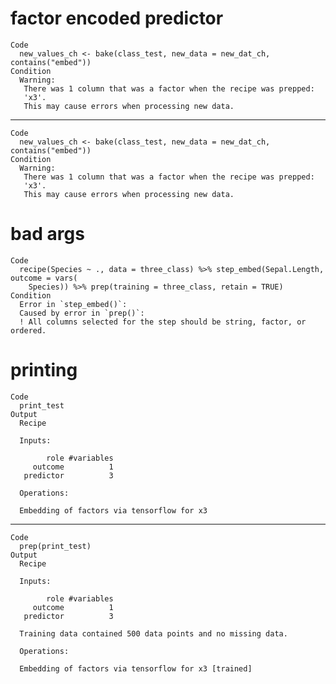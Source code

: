 # factor encoded predictor

    Code
      new_values_ch <- bake(class_test, new_data = new_dat_ch, contains("embed"))
    Condition
      Warning:
       There was 1 column that was a factor when the recipe was prepped:
       'x3'.
       This may cause errors when processing new data.

---

    Code
      new_values_ch <- bake(class_test, new_data = new_dat_ch, contains("embed"))
    Condition
      Warning:
       There was 1 column that was a factor when the recipe was prepped:
       'x3'.
       This may cause errors when processing new data.

# bad args

    Code
      recipe(Species ~ ., data = three_class) %>% step_embed(Sepal.Length, outcome = vars(
        Species)) %>% prep(training = three_class, retain = TRUE)
    Condition
      Error in `step_embed()`:
      Caused by error in `prep()`:
      ! All columns selected for the step should be string, factor, or ordered.

# printing

    Code
      print_test
    Output
      Recipe
      
      Inputs:
      
            role #variables
         outcome          1
       predictor          3
      
      Operations:
      
      Embedding of factors via tensorflow for x3

---

    Code
      prep(print_test)
    Output
      Recipe
      
      Inputs:
      
            role #variables
         outcome          1
       predictor          3
      
      Training data contained 500 data points and no missing data.
      
      Operations:
      
      Embedding of factors via tensorflow for x3 [trained]

